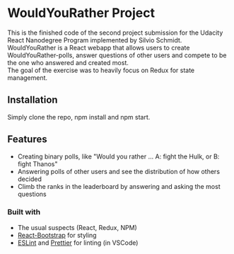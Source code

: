 # WouldYouRather Project

This is the finished code of the second project submission for the Udacity React Nanodegree Program implemented by Silvio Schmidt.  
WouldYouRather is a React webapp that allows users to create WouldYouRather-polls, answer questions of other users and compete to be the one who answered and created most.  
The goal of the exercise was to heavily focus on Redux for state management.

## Installation
Simply clone the repo, npm install and npm start.

## Features

- Creating binary polls, like "Would you rather ... A: fight the Hulk, or B: fight Thanos"
- Answering polls of other users and see the distribution of how others decided
- Climb the ranks in the leaderboard by answering and asking the most questions

### Built with

- The usual suspects (React, Redux, NPM)
- [React-Bootstrap](https://react-bootstrap.github.io/) for styling
- [ESLint](https://eslint.org/) and [Prettier](https://prettier.io/) for linting (in VSCode)
